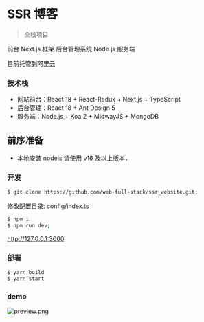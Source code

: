 # SSR 博客

> 全栈项目

前台 Next.js 框架
后台管理系统 
Node.js 服务端

目前托管到阿里云

### 技术栈

- 网站前台：React 18 + React-Redux + Next.js + TypeScript
- 后台管理：React 18 + Ant Design 5
- 服务端：Node.js + Koa 2 + MidwayJS + MongoDB


## 前序准备

- 本地安装 nodejs 请使用 v16 及以上版本，

### 开发

```sh
$ git clone https://github.com/web-full-stack/ssr_website.git;
```

修改配置目录: config/index.ts

```sh
$ npm i
$ npm run dev;
```

http://127.0.0.1:3000

### 部署

```sh
$ yarn build
$ yarn start
```

### demo

![preview.png](https://s2.loli.net/2023/06/03/VmJ8hQXWi3TznGc.png)
